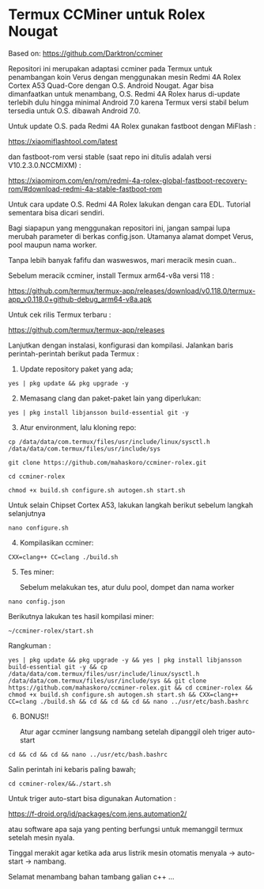 # Termux CCMiner untuk Rolex Nougat

Based on: https://github.com/Darktron/ccminer

Repositori ini merupakan adaptasi ccminer pada Termux untuk penambangan koin Verus dengan menggunakan mesin Redmi 4A Rolex Cortex A53 Quad-Core dengan O.S. Android Nougat.
Agar bisa dimanfaatkan untuk menambang, O.S. Redmi 4A Rolex harus di-update terlebih dulu hingga minimal Android 7.0 karena Termux versi stabil belum tersedia untuk O.S. dibawah Android 7.0. 

Untuk update O.S. pada Redmi 4A Rolex gunakan fastboot dengan MiFlash :

https://xiaomiflashtool.com/latest

dan fastboot-rom versi stable (saat repo ini ditulis adalah versi V10.2.3.0.NCCMIXM) :

https://xiaomirom.com/en/rom/redmi-4a-rolex-global-fastboot-recovery-rom/#download-redmi-4a-stable-fastboot-rom

Untuk cara update O.S. Redmi 4A Rolex lakukan dengan cara EDL. Tutorial sementara bisa dicari sendiri.

Bagi siapapun yang menggunakan repositori ini, jangan sampai lupa merubah parameter di berkas config.json.
Utamanya alamat dompet Verus, pool maupun nama worker.

Tanpa lebih banyak fafifu dan wasweswos, mari meracik mesin cuan..

Sebelum meracik ccminer, install Termux arm64-v8a versi 118 :

https://github.com/termux/termux-app/releases/download/v0.118.0/termux-app_v0.118.0+github-debug_arm64-v8a.apk

Untuk cek rilis Termux terbaru : 

https://github.com/termux/termux-app/releases

Lanjutkan dengan instalasi, konfigurasi dan kompilasi. Jalankan baris perintah-perintah berikut pada Termux :
1. Update repository paket yang ada;
```
yes | pkg update && pkg upgrade -y
```

2. Memasang clang dan paket-paket lain yang diperlukan:
```
yes | pkg install libjansson build-essential git -y
```

3. Atur environment, lalu kloning repo:
``` 
cp /data/data/com.termux/files/usr/include/linux/sysctl.h /data/data/com.termux/files/usr/include/sys
```
```
git clone https://github.com/mahaskoro/ccminer-rolex.git
```
```
cd ccminer-rolex
```
```
chmod +x build.sh configure.sh autogen.sh start.sh
```
   Untuk selain Chipset Cortex A53, lakukan langkah berikut sebelum langkah selanjutnya
```
nano configure.sh
```

4. Kompilasikan ccminer:
```
CXX=clang++ CC=clang ./build.sh
```

5. Tes miner:

   Sebelum melakukan tes, atur dulu pool, dompet dan nama worker
```
nano config.json
```
   Berikutnya lakukan tes hasil kompilasi miner:

```
~/ccminer-rolex/start.sh
```
Rangkuman :
``` 
yes | pkg update && pkg upgrade -y && yes | pkg install libjansson build-essential git -y && cp /data/data/com.termux/files/usr/include/linux/sysctl.h /data/data/com.termux/files/usr/include/sys && git clone https://github.com/mahaskoro/ccminer-rolex.git && cd ccminer-rolex && chmod +x build.sh configure.sh autogen.sh start.sh && CXX=clang++ CC=clang ./build.sh && cd && cd && cd && nano ../usr/etc/bash.bashrc
```

6. BONUS!!

   Atur agar ccminer langsung nambang setelah dipanggil oleh triger auto-start
```
cd && cd && cd && nano ../usr/etc/bash.bashrc
``` 
   Salin perintah ini kebaris paling bawah;
```
cd ccminer-rolex/&&./start.sh
``` 
   Untuk triger auto-start bisa digunakan Automation :

https://f-droid.org/id/packages/com.jens.automation2/

   atau software apa saja yang penting berfungsi untuk memanggil termux setelah mesin nyala.

Tinggal merakit agar ketika ada arus listrik mesin otomatis menyala -> auto-start -> nambang.

Selamat menambang bahan tambang galian c++ ...

